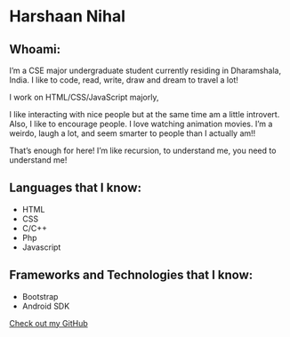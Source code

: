 # Harshaan Nihal

## Whoami:
I’m a CSE major undergraduate student currently residing in Dharamshala, India. I like to code, read, write, draw and dream to travel a lot! 

I work on HTML/CSS/JavaScript majorly,

I like interacting with nice people but at the same time am a little introvert. Also, I like to encourage people. I love watching animation movies. I’m a weirdo, laugh a lot, and seem smarter to people than I actually am!!

That’s enough for here! I’m like recursion, to understand me, you need to understand me! 



## Languages that I know:

- HTML
- CSS
- C/C++
- Php
- Javascript



## Frameworks and Technologies that I know:

- Bootstrap
- Android SDK


[Check out my GitHub](https://github.com/klassynihal)

